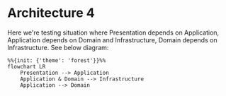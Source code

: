 # Architecture 4

Here we're testing situation where Presentation depends on Application, Application depends on Domain and Infrastructure, 
Domain depends on Infrastructure.
See below diagram:

```mermaid
%%{init: {'theme': 'forest'}}%%
flowchart LR
    Presentation --> Application
    Application & Domain --> Infrastructure
    Application --> Domain
```
